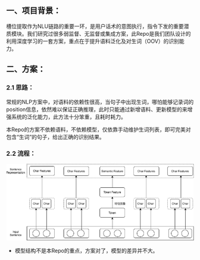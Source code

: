 ## 一、项目背景：

槽位提取作为NLU链路的重要一环，是用户话术的意图执行，指令下发的重要潜质模块。我们研究过很多弱监督、无监督或集成方案，此Repo是我们团队设计的利用深度学习的一套方案，重点在于提升语料泛化及对生词（OOV）的识别能力。



## 二、方案：

### 2.1 思路：

常规的NLP方案中，对语料的依赖性很高，当句子中出现生词，哪怕能够记录词的position信息，依然难以保证正确推理，此时只能通过新增语料、更新模型的来增强系统的泛化能力，此方法十分笨重，且耗时耗力。

本Repo的方案不依赖语料，不依赖模型，仅依靠手动维护生词列表，即可完美对包含“生词”的句子，给出正确的识别结果。



### 2.2 流程：

![Process image](png/Process_image.png)

* 模型结构不是本Repo的重点，方案对了，模型的差异并不大。

